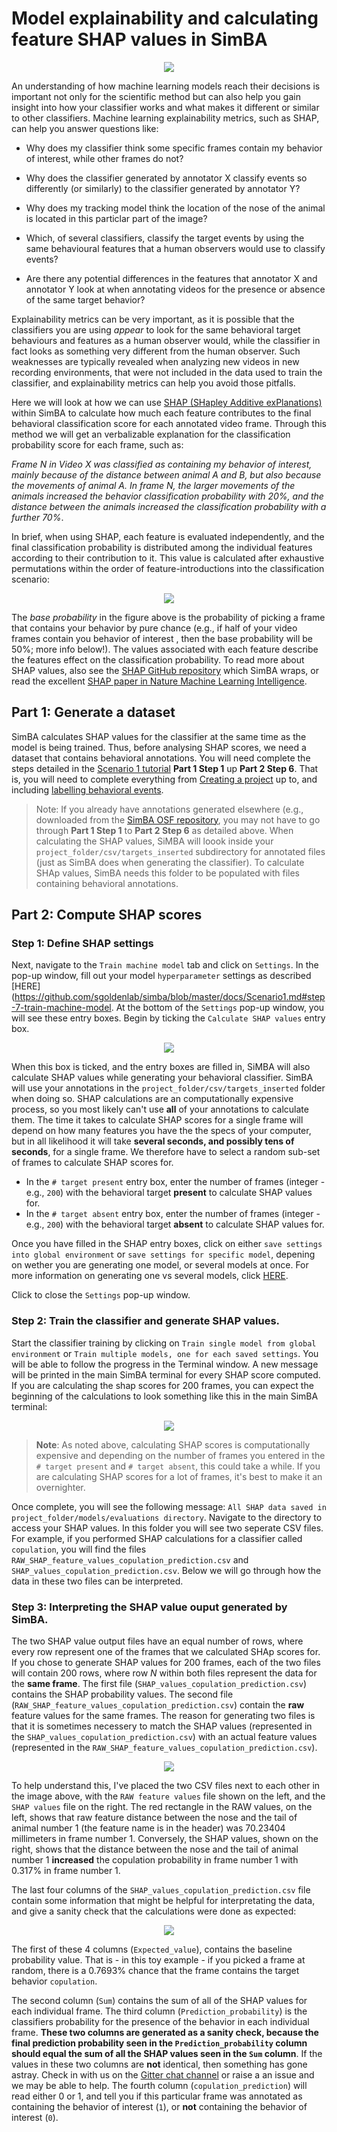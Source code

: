# Model explainability and calculating feature SHAP values in SimBA

<p align="center">
<img src="https://github.com/sgoldenlab/simba/blob/master/images/SHAP0.png" />
</p>


An understanding of how machine learning models reach their  decisions is important not only for the scientific method but can also help you gain insight into how your classifier works and what makes it different or similar to other classifiers. Machine learning explainability metrics, such as SHAP, can help you answer questions like:

* Why does my classifier think some specific frames contain my behavior of interest, while other frames do not?
 
* Why does the classifier generated by annotator X classify events so differently (or similarly) to the classifier generated by annotator Y?

* Why does my tracking model think the location of the nose of the animal is located in this particlar part of the image?

* Which, of several classifiers, classify the target events by using the same behavioural features that a human observers would use to classify events?

* Are there any potential differences in the features that annotator X and annotator Y look at when annotating videos for the presence or absence of the same target behavior? 
 
Explainability metrics can be very important, as it is possible that the classifiers you are using *appear* to look for the same behavioral target behaviours and features as a human observer would, while the classifier in fact looks as something very different from the human observer. Such weaknesses are typically revealed when analyzing new videos in new recording environments, that were not included in the data used to train the classifier, and explainability metrics can help you avoid those pitfalls. 

Here we will look at how we can use [SHAP (SHapley Additive exPlanations)](https://github.com/slundberg/shap) within SimBA to calculate how much each feature contributes to the final behavioral classification score for each annotated video frame. Through this method we will get an verbalizable explanation for the classification probability score for each frame, such as: 

*Frame N in Video X was classified as containing my behavior of interest, mainly because of the distance between animal A and B, but also because the movements of animal A. In frame N, the larger movements of the animals increased the behavior classification probability with 20%, and the distance between the animals increased the classification probability with a further 70%*. 
 
In brief, when using SHAP, each feature is evaluated independently, and the final classification probability is distributed among the individual features according to their contribution to it. This value is calculated after exhaustive permutations within the order of feature-introductions into the classification scenario:

<p align="center">
<img src="https://github.com/sgoldenlab/simba/blob/master/images/SHAP1.png" />
</p>

The *base probability* in the figure above is the probability of picking a frame that contains your behavior by pure chance (e.g., if half of your video frames contain you behavior of interest , then the base probability will be 50%; more info below!). The values associated with each feature describe the features effect on the classification probability. To read more about SHAP values, also see the [SHAP GitHub repository](https://github.com/slundberg/shap) which SimBA wraps, or read the excellent [SHAP paper in Nature Machine Learning Intelligence](https://www.nature.com/articles/s42256-019-0138-9). 

## Part 1: Generate a dataset

SimBA calculates SHAP values for the classifier at the same time as the model is being trained. Thus, before analysing SHAP scores, we need a dataset that contains behavioral annotations. You will need complete the steps detailed in the [Scenario 1 tutorial](https://github.com/sgoldenlab/simba/blob/master/docs/Scenario1.md) **Part 1 Step 1** up **Part 2 Step 6**. That is, you will need to complete everything from [Creating a project](https://github.com/sgoldenlab/simba/blob/master/docs/Scenario1.md#part-1-create-a-new-project-1) up to, and including [labelling behavioral events](https://github.com/sgoldenlab/simba/blob/master/docs/Scenario1.md#step-6-label-behavior-ie-create-annotations-for-predictive-classifiers). 

>Note: If you already have annotations generated elsewhere (e.g., downloaded from the [SimBA OSF repository](https://osf.io/d69jt/), you may not have to go through **Part 1 Step 1** to **Part 2 Step 6** as detailed above. When calculating the SHAP values, SiMBA will loook inside your `project_folder/csv/targets_inserted` subdirectory for annotated files (just as SimBA does when generating the classifier). To calculate SHAp values, SimBA needs this folder to be populated with files containing behavioral annotations. 

## Part 2: Compute SHAP scores

### Step 1: Define SHAP settings
Next, navigate to the `Train machine model` tab and click on `Settings`. In the pop-up window, fill out your model `hyperparameter` settings as described [HERE]
(https://github.com/sgoldenlab/simba/blob/master/docs/Scenario1.md#step-7-train-machine-model. At the bottom of the `Settings` pop-up window, you will see these entry boxes. Begin by ticking the `Calculate SHAP values` entry box.

<p align="center">
<img src="https://github.com/sgoldenlab/simba/blob/master/images/SHAP2.png" />
</p>

When this box is ticked, and the entry boxes are filled in, SiMBA will also calculate SHAP values while generating your behavioral classifier. SimBA will use your annotations in the `project_folder/csv/targets_inserted` folder when doing so. SHAP calculations are an computationally expensive process, so you most likely can't use **all** of your annotations to calculate them. The time it takes to calculate SHAP scores for a single frame will depend on how many features you have the the specs of your computer, but in all likelihood it will take **several seconds, and possibly tens of seconds**, for a single frame. We therefore have to select a random sub-set of frames to calculate SHAP scores for. 

  - In the `# target present` entry box, enter the number of frames (integer - e.g., `200`) with the behavioral target **present** to calculate SHAP values for. 
  - In the `# target absent` entry box, enter the number of frames (integer - e.g., `200`) with the behavioral target **absent** to calculate SHAP values for.
  
Once you have filled in the SHAP entry boxes, click on either `save settings into global environment` or `save settings for specific model`, depening on wether you are generating one model, or several models at once. For more information on generating one vs several models, click [HERE](https://github.com/sgoldenlab/simba/blob/master/docs/Scenario1.md#train-predictive-classifiers-start-the-machine-training). 

Click to close the `Settings` pop-up window. 

### Step 2: Train the classifier and generate SHAP values.

Start the classifier training  by clicking on `Train single model from global environment` or `Train multiple models, one for each saved settings`. You will be able to follow the progress in the Terminal window. A new message will be printed in the main SimBA terminal for every SHAP score computed. If you are calculating the shap scores for 200 frames, you can expect the beginning of the calculations to look something like this in the main SimBA terminal:

<p align="center">
<img src="https://github.com/sgoldenlab/simba/blob/master/images/SHAP3.png" />
</p>

>**Note**: As noted above, calculating SHAP scores is computationally expensive and depending on the number of frames you entered in the `# target present` and `# target absent`, this could take a while. If you are calculating SHAP scores for a lot of frames, it's best to make it an overnighter. 

Once complete, you will see the following message: `All SHAP data saved in project_folder/models/evaluations directory`. Navigate to the directory to access your SHAP values. In this folder you will see two seperate CSV files. For example, if you performed SHAP calculations for a classifier called `copulation`, you will find the files `RAW_SHAP_feature_values_copulation_prediction.csv` and `SHAP_values_copulation_prediction.csv`. Below we will go through how the data in these two files can be interpreted. 


### Step 3: Interpreting the SHAP value ouput generated by SimBA.

The two SHAP value output files have an equal number of rows, where every row represent one of the frames that we calculated SHAp scores for. If you chose to generate SHAP values for 200 frames, each of the two files will contain 200 rows, where row *N* within both files represent the data for the **same frame**. The first file (`SHAP_values_copulation_prediction.csv`) contains the SHAP probability values. The second file (`RAW_SHAP_feature_values_copulation_prediction.csv`) contain the **raw** feature values for the same frames. The reason for generating two files is that it is sometimes necessery to match the SHAP values (represented in the `SHAP_values_copulation_prediction.csv`) with an actual feature values (represented in the `RAW_SHAP_feature_values_copulation_prediction.csv`).  

<p align="center">
<img src="https://github.com/sgoldenlab/simba/blob/master/images/SHAP5.png" />
</p>

To help understand this, I've placed the two CSV files next to each other in the image above, with the `RAW feature values` file shown on the left, and the `SHAP values` file on the right. The red rectangle in the RAW values, on the left, shows that raw feature distance between the nose and the tail of animal number 1 (the feature name is in the header) was 70.23404 millimeters in frame number 1. Conversely, the SHAP values, shown on the right, shows that the distance between the nose and the tail of animal number 1 **increased** the copulation probability in frame number 1 with 0.317% in frame number 1.

The last four columns of the `SHAP_values_copulation_prediction.csv` file contain some information that might be helpful for interpretating the data, and give a sanity check that the calculations were done as expected:

<p align="center">
<img src="https://github.com/sgoldenlab/simba/blob/master/images/SHAP6.png" />
</p>

The first of these 4  columns (`Expected_value`), contains the baseline probability value. That is - in this toy example - if you picked a frame at random, there is a 0.7693% chance that the frame contains the target behavior `copulation`. 

The second column (`Sum`) contains the sum of all of the SHAP values for each individual frame. The third column (`Prediction_probability`) is the classifiers probability for the presence of the behavior in each individual frame. **These two columns are generated as a sanity check, because the final prediction probability seen in the `Prediction_probability` column should equal the sum of all the SHAP values seen in the `Sum` column**. If the values in these two columns are **not** identical, then something has gone astray. Check in with us on the [Gitter chat channel](https://gitter.im/SimBA-Resource/community) or raise a an issue and we may be able to help. The fourth column (`copulation_prediction`) will read either 0 or 1, and tell you if this particular frame was annotated as containing the behavior of interest (`1`), or **not** containing the behavior of interest (`0`). 
